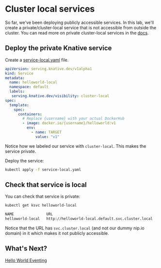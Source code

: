 # Cluster local services

So far, we've been deploying publicly accessible services. In this lab, we'll create a private/cluster-local service that is not accessible from outside the cluster. You can read more on private cluster-local services in the [docs](https://knative.dev/docs/serving/cluster-local-route/).

## Deploy the private Knative service

Create a [service-local.yaml](../serving/helloworld/service-local.yaml) file.

```yaml
apiVersion: serving.knative.dev/v1alpha1
kind: Service
metadata:
  name: helloworld-local
  namespace: default
  labels:
   serving.knative.dev/visibility: cluster-local
spec:
  template:
    spec:
      containers:
        # Replace {username} with your actual DockerHub
        - image: docker.io/{username}/helloworld:v1
          env:
            - name: TARGET
              value: "v1"
```

Notice how we labeled our service with `cluster-local`. This makes the service private. 

Deploy the service:

```bash
kubectl apply -f service-local.yaml
```

## Check that service is local

You can check that service is private:

```bash
kubectl get ksvc helloworld-local

NAME               URL
helloworld-local   http://helloworld-local.default.svc.cluster.local
```
Notice that the URL has `svc.cluster.local` (and not our dummy nip.io domain) in it which makes it not publicly accessible. 

## What's Next?

[Hello World Eventing](08-helloworldeventing.md)
